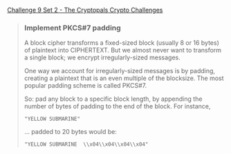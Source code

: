 [Challenge 9 Set 2 - The Cryptopals Crypto Challenges](https://cryptopals.com/sets/2/challenges/9)

> ### Implement PKCS#7 padding
>
> A block cipher transforms a fixed-sized block (usually 8 or 16 bytes) of plaintext into CIPHERTEXT. But we almost never want to transform a single block; we encrypt irregularly-sized messages.
>
> One way we account for irregularly-sized messages is by padding, creating a plaintext that is an even multiple of the blocksize. The most popular padding scheme is called PKCS#7.
>
> So: pad any block to a specific block length, by appending the number of bytes of padding to the end of the block. For instance,
>
>     "YELLOW SUBMARINE"
>
> ... padded to 20 bytes would be:
>
>     "YELLOW SUBMARINE  \\x04\\x04\\x04\\x04"